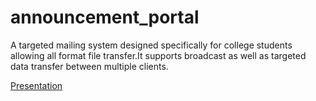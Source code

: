 # announcement_portal
A targeted mailing system designed specifically for college students allowing all format file transfer.It supports broadcast as well as targeted data transfer between multiple clients.


[Presentation](https://drive.google.com/open?id=1XfY7DXaC3_jnLn0bKdPY8xY5e0HeLL2Jz4_4ju0fi4A)

